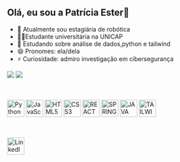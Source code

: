 ## Olá, eu sou a Patrícia Ester👋

- 🔭 Atualmente sou estagiária de robótica
- 👩‍🎓Estudante universitária na UNICAP
- 🌱 Estudando sobre análise de dados,python e tailwind
- 😄 Pronomes: ela/dela
- ⚡ Curiosidade: admiro investigação em cibersegurança

<picture>
  <source
    srcset="https://github-readme-stats.vercel.app/api?username=Patyadl&show_icons=true&theme=blueberry"
    media="(prefers-color-scheme: dark)"
  />
  <source
    srcset="https://github-readme-stats.vercel.app/api?username=Patyadl&show_icons=true&theme=blueberry"
    media="(prefers-color-scheme: light), (prefers-color-scheme: no-preference)"
  />
  <img src="https://github-readme-stats.vercel.app/api?username=Patyadl&show_icons=true&theme=blueberry" />
</picture>
<picture>
  <source
    srcset="https://github-readme-stats.vercel.app/api/top-langs/?username=Patyadl&layout=compact&theme=blueberry"
    media="(prefers-color-scheme: dark)"
  />
  <source
    srcset="https://github-readme-stats.vercel.app/api/top-langs/?username=Patyadl&layout=compact&theme=blueberry"
    media="(prefers-color-scheme: light), (prefers-color-scheme: no-preference)"
  />
  <img src="https://github-readme-stats.vercel.app/api/top-langs/?username=Patyadl&layout=compact&theme=blueberry" />
</picture>
<br/><br/><br/>
<p align="left">
  <img src="https://cdn.jsdelivr.net/gh/devicons/devicon/icons/python/python-original.svg" alt="Python" width="40" height="40"/>
  <img src="https://cdn.jsdelivr.net/gh/devicons/devicon/icons/javascript/javascript-original.svg" alt="JavaScript" width="40" height="40"/>
  <img src="https://cdn.jsdelivr.net/gh/devicons/devicon/icons/html5/html5-original.svg" alt="HTML5" width="40" height="40"/>
  <img src="https://cdn.jsdelivr.net/gh/devicons/devicon/icons/css3/css3-original.svg" alt="CSS3" width="40" height="40"/>
  <img src="https://cdn.jsdelivr.net/gh/devicons/devicon@latest/icons/react/react-original.svg" alt="REACT"  width="40" height="40"/>   
  <img src="https://cdn.jsdelivr.net/gh/devicons/devicon@latest/icons/spring/spring-original.svg" alt="SPRING "  width="40" height="40" />
 <img src="https://cdn.jsdelivr.net/gh/devicons/devicon@latest/icons/java/java-original.svg"  alt="JAVA"  width="40" height="40"  />
  <img src="https://cdn.jsdelivr.net/gh/devicons/devicon@latest/icons/tailwindcss/tailwindcss-original.svg" alt="TAILWIND"  width="40" height="40"  />
                           
</p>
<br/>
<p align="left">
  <a href="https://www.linkedin.com/in/patr%C3%ADcia-lucena-02327b234/" target="_blank">
    <img src="https://cdn.jsdelivr.net/gh/devicons/devicon/icons/linkedin/linkedin-original.svg" alt="LinkedIn" width="40" height="40"/>
  </a>
</p>

